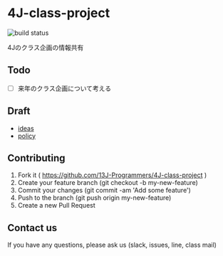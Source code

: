 
4J-class-project
================
![build status](https://circleci.com/gh/13J-Programmers/4J-class-project.svg?style=shield&circle-token=2a94d13b8aebecfcff2b83ed3db40b67c24345bc)

4Jのクラス企画の情報共有


Todo
----

- [ ] 来年のクラス企画について考える

Draft
-----
<!-- クラス企画の設計 -->

- [ideas](https://github.com/13J-Programmers/4J-class-project/blob/master/ideas.md)
- [policy](https://github.com/13J-Programmers/4J-class-project/blob/master/doc/policy.md)


Contributing
------------

1. Fork it ( https://github.com/13J-Programmers/4J-class-project )
2. Create your feature branch (git checkout -b my-new-feature)
3. Commit your changes (git commit -am 'Add some feature')
4. Push to the branch (git push origin my-new-feature)
5. Create a new Pull Request

Contact us
----------

If you have any questions, please ask us (slack, issues, line, class mail)
